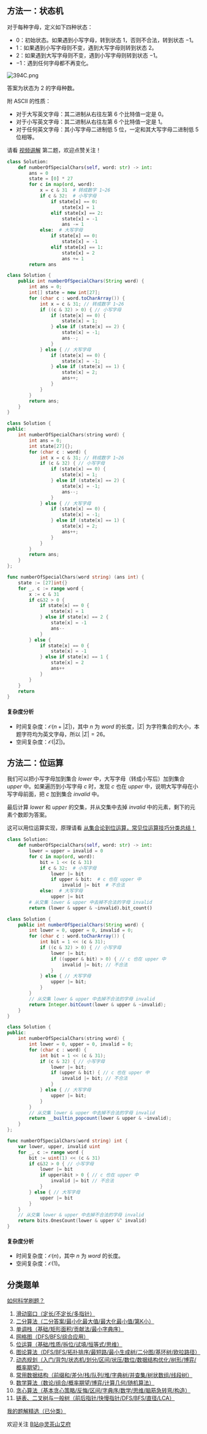 ## 方法一：状态机

对于每种字母，定义如下四种状态：

- $0$：初始状态。如果遇到小写字母，转到状态 $1$，否则不合法，转到状态 $-1$。
- $1$：如果遇到小写字母则不变，遇到大写字母则转到状态 $2$。
- $2$：如果遇到大写字母则不变，遇到小写字母则转到状态 $-1$。
- $-1$：遇到任何字母都不再变化。

![394C.png](https://pic.leetcode.cn/1713671840-HgbYWt-394C.png)

答案为状态为 $2$ 的字母种数。

附 ASCII 的性质：

- 对于大写英文字母：其二进制从右往左第 $6$ 个比特值一定是 $0$。
- 对于小写英文字母：其二进制从右往左第 $6$ 个比特值一定是 $1$。
- 对于任何英文字母：其小写字母二进制低 $5$ 位，一定和其大写字母二进制低 $5$ 位相等。

请看 [视频讲解](https://www.bilibili.com/video/BV1gu4m1F7B8/) 第二题，欢迎点赞关注！

```py [sol-Python3]
class Solution:
    def numberOfSpecialChars(self, word: str) -> int:
        ans = 0
        state = [0] * 27
        for c in map(ord, word):
            x = c & 31  # 转成数字 1~26
            if c & 32:  # 小写字母
                if state[x] == 0:
                    state[x] = 1
                elif state[x] == 2:
                    state[x] = -1
                    ans -= 1
            else:  # 大写字母
                if state[x] == 0:
                    state[x] = -1
                elif state[x] == 1:
                    state[x] = 2
                    ans += 1
        return ans
```

```java [sol-Java]
class Solution {
    public int numberOfSpecialChars(String word) {
        int ans = 0;
        int[] state = new int[27];
        for (char c : word.toCharArray()) {
            int x = c & 31; // 转成数字 1~26
            if ((c & 32) > 0) { // 小写字母
                if (state[x] == 0) {
                    state[x] = 1;
                } else if (state[x] == 2) {
                    state[x] = -1;
                    ans--;
                }
            } else { // 大写字母
                if (state[x] == 0) {
                    state[x] = -1;
                } else if (state[x] == 1) {
                    state[x] = 2;
                    ans++;
                }
            }
        }
        return ans;
    }
}
```

```cpp [sol-C++]
class Solution {
public:
    int numberOfSpecialChars(string word) {
        int ans = 0;
        int state[27]{};
        for (char c : word) {
            int x = c & 31; // 转成数字 1~26
            if (c & 32) { // 小写字母
                if (state[x] == 0) {
                    state[x] = 1;
                } else if (state[x] == 2) {
                    state[x] = -1;
                    ans--;
                }
            } else { // 大写字母
                if (state[x] == 0) {
                    state[x] = -1;
                } else if (state[x] == 1) {
                    state[x] = 2;
                    ans++;
                }
            }
        }
        return ans;
    }
};
```

```go [sol-Go]
func numberOfSpecialChars(word string) (ans int) {
	state := [27]int{}
	for _, c := range word {
		x := c & 31
		if c&32 > 0 {
			if state[x] == 0 {
				state[x] = 1
			} else if state[x] == 2 {
				state[x] = -1
				ans--
			}
		} else {
			if state[x] == 0 {
				state[x] = -1
			} else if state[x] == 1 {
				state[x] = 2
				ans++
			}
		}
	}
	return
}
```

#### 复杂度分析

- 时间复杂度：$\mathcal{O}(n+|\Sigma|)$，其中 $n$ 为 $\textit{word}$ 的长度，$|\Sigma|$ 为字符集合的大小，本题字符均为英文字母，所以 $|\Sigma|=26$。
- 空间复杂度：$\mathcal{O}(|\Sigma|)$。

## 方法二：位运算

我们可以把小写字母加到集合 $\textit{lower}$ 中，大写字母（转成小写后）加到集合 $\textit{upper}$ 中。如果遍历到小写字母 $c$ 时，发现 $c$ 也在 $\textit{upper}$ 中，说明大写字母在小写字母前面，把 $c$ 加到集合 $\textit{invalid}$ 中。

最后计算 $\textit{lower}$ 和 $\textit{upper}$ 的交集，并从交集中去掉 $\textit{invalid}$ 中的元素，剩下的元素个数即为答案。

这可以用位运算实现，原理请看 [从集合论到位运算，常见位运算技巧分类总结！](https://leetcode.cn/circle/discuss/CaOJ45/)

```py [sol-Python3]
class Solution:
    def numberOfSpecialChars(self, word: str) -> int:
        lower = upper = invalid = 0
        for c in map(ord, word):
            bit = 1 << (c & 31)
            if c & 32:  # 小写字母
                lower |= bit
                if upper & bit:  # c 也在 upper 中
                    invalid |= bit  # 不合法
            else:  # 大写字母
                upper |= bit
        # 从交集 lower & upper 中去掉不合法的字母 invalid
        return (lower & upper & ~invalid).bit_count()
```

```java [sol-Java]
class Solution {
    public int numberOfSpecialChars(String word) {
        int lower = 0, upper = 0, invalid = 0;
        for (char c : word.toCharArray()) {
            int bit = 1 << (c & 31);
            if ((c & 32) > 0) { // 小写字母
                lower |= bit;
                if ((upper & bit) > 0) { // c 也在 upper 中
                    invalid |= bit; // 不合法
                }
            } else { // 大写字母
                upper |= bit;
            }
        }
        // 从交集 lower & upper 中去掉不合法的字母 invalid
        return Integer.bitCount(lower & upper & ~invalid);
    }
}
```

```cpp [sol-C++]
class Solution {
public:
    int numberOfSpecialChars(string word) {
        int lower = 0, upper = 0, invalid = 0;
        for (char c : word) {
            int bit = 1 << (c & 31);
            if (c & 32) { // 小写字母
                lower |= bit;
                if (upper & bit) { // c 也在 upper 中
                    invalid |= bit; // 不合法
                }
            } else { // 大写字母
                upper |= bit;
            }
        }
        // 从交集 lower & upper 中去掉不合法的字母 invalid
        return __builtin_popcount(lower & upper & ~invalid);
    }
};
```

```go [sol-Go]
func numberOfSpecialChars(word string) int {
	var lower, upper, invalid uint
	for _, c := range word {
		bit := uint(1) << (c & 31)
		if c&32 > 0 { // 小写字母
			lower |= bit
			if upper&bit > 0 { // c 也在 upper 中
				invalid |= bit // 不合法
			}
		} else { // 大写字母
			upper |= bit
		}
	}
	// 从交集 lower & upper 中去掉不合法的字母 invalid
	return bits.OnesCount(lower & upper &^ invalid)
}
```

#### 复杂度分析

- 时间复杂度：$\mathcal{O}(n)$，其中 $n$ 为 $\textit{word}$ 的长度。
- 空间复杂度：$\mathcal{O}(1)$。

## 分类题单

[如何科学刷题？](https://leetcode.cn/circle/discuss/RvFUtj/)

1. [滑动窗口（定长/不定长/多指针）](https://leetcode.cn/circle/discuss/0viNMK/)
2. [二分算法（二分答案/最小化最大值/最大化最小值/第K小）](https://leetcode.cn/circle/discuss/SqopEo/)
3. [单调栈（基础/矩形面积/贡献法/最小字典序）](https://leetcode.cn/circle/discuss/9oZFK9/)
4. [网格图（DFS/BFS/综合应用）](https://leetcode.cn/circle/discuss/YiXPXW/)
5. [位运算（基础/性质/拆位/试填/恒等式/思维）](https://leetcode.cn/circle/discuss/dHn9Vk/)
6. [图论算法（DFS/BFS/拓扑排序/最短路/最小生成树/二分图/基环树/欧拉路径）](https://leetcode.cn/circle/discuss/01LUak/)
7. [动态规划（入门/背包/状态机/划分/区间/状压/数位/数据结构优化/树形/博弈/概率期望）](https://leetcode.cn/circle/discuss/tXLS3i/)
8. [常用数据结构（前缀和/差分/栈/队列/堆/字典树/并查集/树状数组/线段树）](https://leetcode.cn/circle/discuss/mOr1u6/)
9. [数学算法（数论/组合/概率期望/博弈/计算几何/随机算法）](https://leetcode.cn/circle/discuss/IYT3ss/)
10. [贪心算法（基本贪心策略/反悔/区间/字典序/数学/思维/脑筋急转弯/构造）](https://leetcode.cn/circle/discuss/g6KTKL/)
11. [链表、二叉树与一般树（前后指针/快慢指针/DFS/BFS/直径/LCA）](https://leetcode.cn/circle/discuss/K0n2gO/)

[我的题解精选（已分类）](https://github.com/EndlessCheng/codeforces-go/blob/master/leetcode/SOLUTIONS.md)

欢迎关注 [B站@灵茶山艾府](https://space.bilibili.com/206214)
